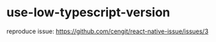 # use-low-typescript-version
reproduce issue: https://github.com/cengit/react-native-issue/issues/3
